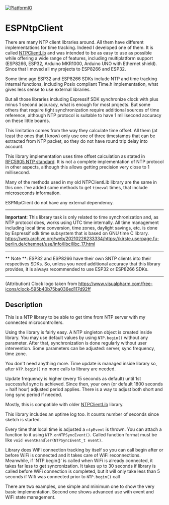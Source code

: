 [![PlatformIO](https://github.com/gmag11/ESPNtpClient/workflows/PlatformIO/badge.svg)](https://github.com/gmag11/ESPNtpClient/actions/)

# ESPNtpClient

There are many NTP client libraries around. All them have different implementations for time tracking. Indeed I developed one of them. It is called [NTPClientLib](https://github.com/gmag11/NtpClient) and was intended to be as easy to use as possible while offering a wide range of features, including multiplatform support (ESP8266, ESP32, Arduino MKR1000, Arduino UNO with Ethernet shield). Since that I moved all my projects to ESP8266 and ESP32.

Some time ago ESP32 and ESP8266 SDKs include NTP and time tracking internal functions, including Posix compliant Time.h implementation, what gives less sense to use external libraries.

But all those libraries including Espressif SDK synchronize clock with plus minus 1 second accuracy, what is enough for most projects. But some others that require tight synchronization require additional sources of time reference, although NTP protocol is suitable to have 1 millisecond accuracy on these little boards.

This limitation comes from the way they calculate time offset. All them (at least the ones that I know) only use one of three timestamps that can be extracted from NTP packet, so they do not have round trip delay into account.

This library implementation uses time offset calculation as stated in [RFC5905 NTP standard](https://tools.ietf.org/html/rfc5905). It is not a complete implementation of NTP protocol in other aspects, although this allows getting precision very close to 1 millisecond.

Many of the methods used in my old NTPClientLib library are the same in this one. I've added some methods to get `timeval` times, that include microseconds information.

ESPNtpClient do not have any external dependency.

----------------

**Important**: This library task is only related to time synchronization and, as NTP protocol does, works using UTC time internally. All time management including local time conversion, time zones, daylight savings, etc. is done by Espressif sdk time subsystem that is based on GNU time C library. https://web.archive.org/web/20210226233334/https://kirste.userpage.fu-berlin.de/chemnet/use/info/libc/libc_17.html

----------

** Note **: ESP32 and ESP8266 have their own SNTP clients into their respectives SDKs. So, unless you need additional accuracy that this library provides, it is always recommended to use ESP32 or ESP8266 SDKs.

----------

(Attribution) Clock logo taken from https://www.visualpharm.com/free-icons/clock-595b40b75ba036ed117d92ff

## Description

This is a NTP library to be able to get time from NTP server with my connected microcontrollers. 

Using the library is fairly easy. A NTP singleton object is created inside library. You may use default values by using `NTP.begin()` without any parameter. After that, synchronization is done regularly without user intervention. Some parameters can be adjusted: server, sync frequency, time zone.

You don't need anything more. Time update is managed inside library so, after `NTP.begin()` no more calls to library are needed.

Update frequency is higher (every 15 seconds as default) until 1st successful sync is achieved. Since then, your own (or default 1800 seconds = half hour) adjusted period applies. There is a way to adjust both short and long sync period if needed.

Mostly, this is compatible with older [NTPClientLib](https://github.com/gmag11/NtpClient) library.

This library includes an uptime log too. It counts number of seconds since sketch is started.

Every time that local time is adjusted a `ntpEvent` is thrown. You can attach a function to it using `NTP.onNTPSyncEvent()`. Called function format must be like `void eventHandler(NTPSyncEvent_t event)`.

Library does WiFi connection tracking by itself so you can call begin after or before WiFi is connected and it takes care of WiFi reconnections. Meanwhile, if 'NTP.begin()' is called when WiFi is already connected, it takes far less to get syncronization. It takes up to 30 seconds if library is called before WiFi connection is completed, but it will only take less than 5 seconds if Wifi was connected prior to `NTP.begin()` call

There are two examples, one simple and minimum one to show the very basic implementation. Second one shows advanced use with event and WiFi state management.



